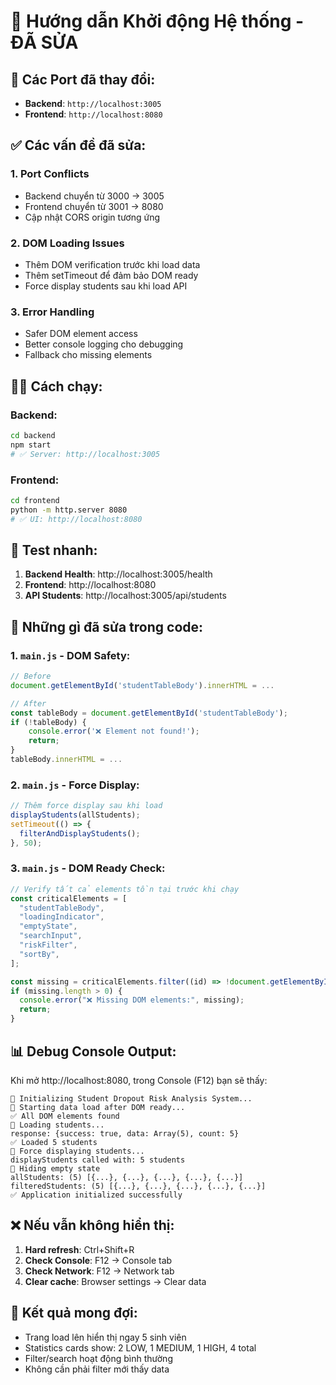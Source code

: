 # 🎯 Hướng dẫn Khởi động Hệ thống - ĐÃ SỬA

## 🚀 Các Port đã thay đổi:

- **Backend**: `http://localhost:3005`
- **Frontend**: `http://localhost:8080`

## ✅ Các vấn đề đã sửa:

### 1. **Port Conflicts**

- Backend chuyển từ 3000 → 3005
- Frontend chuyển từ 3001 → 8080
- Cập nhật CORS origin tương ứng

### 2. **DOM Loading Issues**

- Thêm DOM verification trước khi load data
- Thêm setTimeout để đảm bảo DOM ready
- Force display students sau khi load API

### 3. **Error Handling**

- Safer DOM element access
- Better console logging cho debugging
- Fallback cho missing elements

## 🏃‍♂️ Cách chạy:

### Backend:

```bash
cd backend
npm start
# ✅ Server: http://localhost:3005
```

### Frontend:

```bash
cd frontend
python -m http.server 8080
# ✅ UI: http://localhost:8080
```

## 🔧 Test nhanh:

1. **Backend Health**: http://localhost:3005/health
2. **Frontend**: http://localhost:8080
3. **API Students**: http://localhost:3005/api/students

## 🎯 Những gì đã sửa trong code:

### 1. `main.js` - DOM Safety:

```javascript
// Before
document.getElementById('studentTableBody').innerHTML = ...

// After
const tableBody = document.getElementById('studentTableBody');
if (!tableBody) {
    console.error('❌ Element not found!');
    return;
}
tableBody.innerHTML = ...
```

### 2. `main.js` - Force Display:

```javascript
// Thêm force display sau khi load
displayStudents(allStudents);
setTimeout(() => {
  filterAndDisplayStudents();
}, 50);
```

### 3. `main.js` - DOM Ready Check:

```javascript
// Verify tất cả elements tồn tại trước khi chạy
const criticalElements = [
  "studentTableBody",
  "loadingIndicator",
  "emptyState",
  "searchInput",
  "riskFilter",
  "sortBy",
];

const missing = criticalElements.filter((id) => !document.getElementById(id));
if (missing.length > 0) {
  console.error("❌ Missing DOM elements:", missing);
  return;
}
```

## 📊 Debug Console Output:

Khi mở http://localhost:8080, trong Console (F12) bạn sẽ thấy:

```
🚀 Initializing Student Dropout Risk Analysis System...
🔄 Starting data load after DOM ready...
✅ All DOM elements found
📡 Loading students...
response: {success: true, data: Array(5), count: 5}
✅ Loaded 5 students
🔄 Force displaying students...
displayStudents called with: 5 students
📝 Hiding empty state
allStudents: (5) [{...}, {...}, {...}, {...}, {...}]
filteredStudents: (5) [{...}, {...}, {...}, {...}, {...}]
✅ Application initialized successfully
```

## ❌ Nếu vẫn không hiển thị:

1. **Hard refresh**: Ctrl+Shift+R
2. **Check Console**: F12 → Console tab
3. **Check Network**: F12 → Network tab
4. **Clear cache**: Browser settings → Clear data

## 🎉 Kết quả mong đợi:

- Trang load lên hiển thị ngay 5 sinh viên
- Statistics cards show: 2 LOW, 1 MEDIUM, 1 HIGH, 4 total
- Filter/search hoạt động bình thường
- Không cần phải filter mới thấy data
